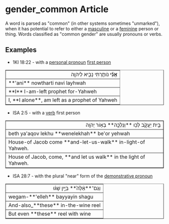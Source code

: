 # gender_common Article
A word is parsed as "common" (in other systems sometimes "unmarked"), when it has potential to refer to either a [masculine](https://git.door43.org/Door43/en-uhg/src/master/content/gender_masculine/02.md) or a [feminine](https://git.door43.org/Door43/en-uhg/src/master/content/gender_feminine/02.md) person or thing.  Words classified as "common gender" are usually pronouns or verbs.

## Examples

* 1KI 18:22 - with a [personal pronoun](https://git.door43.org/Door43/en-uhg/src/master/content/pronoun_personal/02.md) [first person](https://git.door43.org/Door43/en-uhg/src/master/content/person_fist/02.md)
<table border="1" class="docutils">
<colgroup>
<col width="100%" />
</colgroup>
<tbody valign="top">
<tr class="row-odd" align="right"><td><b>אֲנִ֞י</b> נֹותַ֧רְתִּי נָבִ֛יא לַיהוָ֖ה</td>
</tr>
<tr class="row-even"><td>**'ani** nowtharti navi layhwah</td>
</tr>
<tr class="row-odd"><td>**I** I-am-left prophet for-Yahweh</td>
</tr>
<tr class="row-even"><td>I, **I alone**, am left as a prophet of Yahweh</td>
</tr>
</tbody>
</table>

* ISA 2:5 - with a [verb](https://git.door43.org/Door43/en-uhg/src/master/content/verb/02.md) first person
<table border="1" class="docutils">
<colgroup>
<col width="100%" />
</colgroup>
<tbody valign="top">
<tr class="row-odd" align="right"><td>בֵּ֖ית יַעֲקֹ֑ב לְכ֥וּ **וְנֵלְכָ֖ה** בְּא֥וֹר יְהוָֽה</td>
</tr>
<tr class="row-even"><td>beth ya'aqov lekhu **wenelekhah** be'or yehwah</td>
</tr>
<tr class="row-odd"><td>House-of Jacob come **and-let-us-walk** in-light-of Yahweh.</td>
</tr>
<tr class="row-even"><td>House of Jacob, come, **and let us walk** in the light of Yahweh.</td>
</tr>
</tbody>
</table>

* ISA 28:7 - with the plural "near" form of the [demonstrative pronoun](https://git.door43.org/Door43/en-uhg/src/master/content/pronoun_demonstrative/02.md)
<table border="1" class="docutils">
<colgroup>
<col width="100%" />
</colgroup>
<tbody valign="top">
<tr class="row-odd" align="right"><td>וְגַם־**אֵ֨לֶּה֙** בַּיַּ֣יִן שָׁג֔וּ</td>
</tr>
<tr class="row-even"><td>wegam-**'elleh** bayyayin shagu</td>
</tr>
<tr class="row-odd"><td>And-also_**these** in-the-wine reel</td>
</tr>
<tr class="row-even"><td>But even **these** reel with wine</td>
</tr>
</tbody>
</table>
